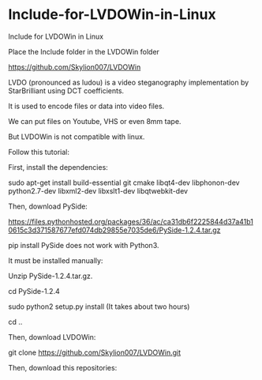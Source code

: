 # Include-for-LVDOWin-in-Linux
Include for LVDOWin in Linux

Place the Include folder in the LVDOWin folder

https://github.com/Skylion007/LVDOWin

LVDO (pronounced as ludou) is a video steganography implementation by StarBrilliant using DCT coefficients.

It is used to encode files or data into video files.

We can put files on Youtube, VHS or even 8mm tape.

But LVDOWin is not compatible with linux.

Follow this tutorial:

First, install the dependencies: 

sudo apt-get install build-essential git cmake libqt4-dev libphonon-dev python2.7-dev libxml2-dev libxslt1-dev libqtwebkit-dev

Then, download PySide:

https://files.pythonhosted.org/packages/36/ac/ca31db6f2225844d37a41b10615c3d371587677efd074db29855e7035de6/PySide-1.2.4.tar.gz

pip install PySide does not work with Python3.

It must be installed manually:

Unzip PySide-1.2.4.tar.gz.

cd PySide-1.2.4

sudo python2 setup.py install (It takes about two hours)

cd ..

Then, download LVDOWin:

git clone https://github.com/Skylion007/LVDOWin.git

Then, download this repositories:


